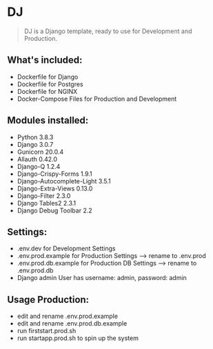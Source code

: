 # DJ
> DJ is a Django template, ready to use for Development and Production.

## What's included:
* Dockerfile for Django
* Dockerfile for Postgres
* Dockerfile for NGINX
* Docker-Compose Files for Production and Development

## Modules installed:
* Python 3.8.3
* Django 3.0.7
* Gunicorn 20.0.4
* Allauth 0.42.0
* Django-Q 1.2.4
* Django-Crispy-Forms 1.9.1
* Django-Autocomplete-Light 3.5.1
* Django-Extra-Views 0.13.0
* Django-Filter 2.3.0
* Django Tables2 2.3.1
* Django Debug Toolbar 2.2

## Settings:
* .env.dev for Development Settings
* .env.prod.example for Production Settings --> rename to .env.prod
* .env.prod.db.example for Production DB Settings --> rename to .env.prod.db
* Django admin User has username: admin, password: admin

## Usage Production:
* edit and rename .env.prod.example
* edit and rename .env.prod.db.example
* run firststart.prod.sh
* run startapp.prod.sh to spin up the system